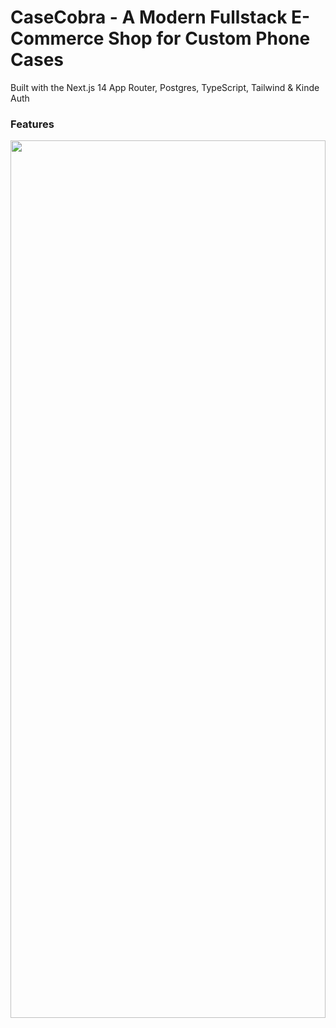 # CaseCobra - A Modern Fullstack E-Commerce Shop for Custom Phone Cases

Built with the Next.js 14 App Router, Postgres, TypeScript, Tailwind & Kinde Auth

### Features
<img src="https://github.com/user-attachments/assets/26a791fb-9202-45cf-8b78-adae689e0925" width="100%" height="60%"/>
